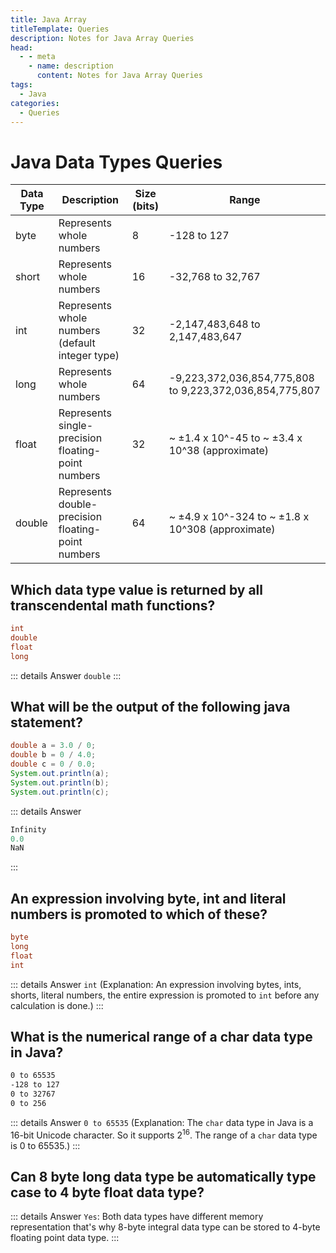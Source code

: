 ```yaml
---
title: Java Array
titleTemplate: Queries
description: Notes for Java Array Queries
head:
  - - meta
    - name: description
      content: Notes for Java Array Queries
tags:
  - Java
categories:
  - Queries
---
```


# Java Data Types Queries <Badge type="tip" text="Java" /><Badge type="warning" text="Queries" />

| Data Type | Description                                        | Size (bits) | Range                                                   |
| --------- | -------------------------------------------------- | ----------- | ------------------------------------------------------- |
| byte      | Represents whole numbers                           | 8           | -128 to 127                                             |
| short     | Represents whole numbers                           | 16          | -32,768 to 32,767                                       |
| int       | Represents whole numbers (default integer type)    | 32          | -2,147,483,648 to 2,147,483,647                         |
| long      | Represents whole numbers                           | 64          | -9,223,372,036,854,775,808 to 9,223,372,036,854,775,807 |
| float     | Represents single-precision floating-point numbers | 32          | ~ ±1.4 x 10^-45 to ~ ±3.4 x 10^38 (approximate)         |
| double    | Represents double-precision floating-point numbers | 64          | ~ ±4.9 x 10^-324 to ~ ±1.8 x 10^308 (approximate)       |

## Which data type value is returned by all transcendental math functions?

```java
int
double
float
long
```

::: details Answer
`double`
:::

## What will be the output of the following java statement?

```java
double a = 3.0 / 0;
double b = 0 / 4.0;
double c = 0 / 0.0;
System.out.println(a);
System.out.println(b);
System.out.println(c);
```

::: details Answer

```java
Infinity
0.0
NaN
```

:::

## An expression involving byte, int and literal numbers is promoted to which of these?

```java
byte
long
float
int
```

::: details Answer
`int` (Explanation: An expression involving bytes, ints, shorts, literal numbers, the entire expression is promoted to `int` before any calculation is done.)
:::

## What is the numerical range of a char data type in Java?

```txt
0 to 65535
-128 to 127
0 to 32767
0 to 256
```

::: details Answer
`0 to 65535` (Explanation: The `char` data type in Java is a 16-bit Unicode character. So it supports $2^{16}$. The range of a `char` data type is 0 to 65535.)
:::

## Can 8 byte long data type be automatically type case to 4 byte float data type?

::: details Answer
`Yes`: Both data types have different memory representation that's why 8-byte integral data type can be stored to 4-byte floating point data type.
:::
